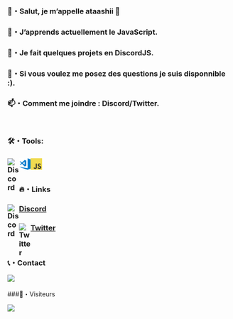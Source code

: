 ### 👋・Salut, je m’appelle ataashii 👋
### 🌱・J’apprends actuellement le JavaScript.
### 👯・Je fait quelques projets en DiscordJS.
### 💬・Si vous voulez me posez des questions je suis disponnible :).
### 📫・Comment me joindre : Discord/Twitter.

<br />

### 🛠・Tools:
### [<img align="left" alt="Discord" width="26px" src="https://media.discordapp.net/attachments/833014692850696233/843183539897499688/discord-mascot.png" />][Discord]
### [<img align="left" alt="Visual Studio Code" width="26px" src="https://raw.githubusercontent.com/github/explore/80688e429a7d4ef2fca1e82350fe8e3517d3494d/topics/visual-studio-code/visual-studio-code.png" />][Discord]
### [<img align="left" alt="JavaScript" width="26px" src="https://raw.githubusercontent.com/github/explore/80688e429a7d4ef2fca1e82350fe8e3517d3494d/topics/javascript/javascript.png" />][Discord]

<br />
<br />


### 🔥・Links
### <img align="left" alt="Discord" width="26px" src="https://media.discordapp.net/attachments/833014692850696233/843183539897499688/discord-mascot.png"/>[Discord]
### <img align="left" alt="Twitter" width="26px" src="https://cdn.discordapp.com/attachments/460874712701075468/858635357797220352/1259px-Twitter_Bird.png"/>[Twitter]

<br />

### 📞・Contact

<img src="https://discord.c99.nl/widget/theme-3/411279699407536149.png">

###👀・Visiteurs

<img src="https://profile-counter.glitch.me/Ataashii/count.svg" />


</details>

[Discord]: https://discord.gg/4jjm9JWFGf
[Twitter]: https://twitter.com/ataashii
